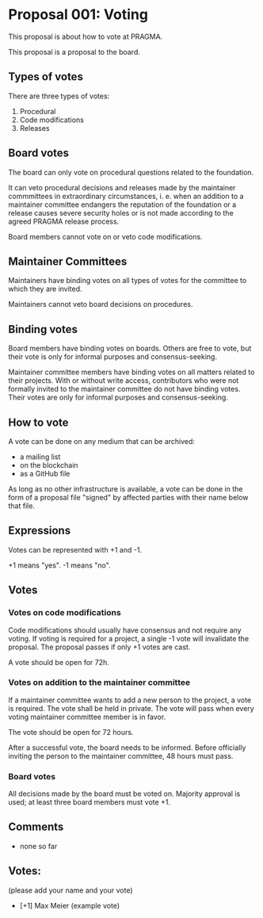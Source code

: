 # Proposal 001: Voting

This proposal is about how to vote at PRAGMA.

This proposal is a proposal to the board.

## Types of votes

There are three types of votes:

1. Procedural
1. Code modifications
1. Releases

## Board votes

The board can only vote on procedural questions related to the foundation.

It can veto procedural decisions and releases made by the maintainer commmittees
in extraordinary circumstances, i. e. when an addition to a maintainer committee 
endangers the reputation of the foundation or a release causes 
severe security holes or is not made according to the agreed PRAGMA release process.

Board members cannot vote on or veto code modifications.

## Maintainer Committees

Maintainers have binding votes on all types of votes for the committee to which they are invited.

Maintainers cannot veto board decisions on procedures.

## Binding votes

Board members have binding votes on boards. Others are free to vote, but their
vote is only for informal purposes and consensus-seeking.

Maintainer committee members have binding votes on all matters related to their projects.
With or without write access, contributors who were not formally invited to the maintainer committee do not have binding votes. 
Their votes are only for informal purposes and consensus-seeking.

## How to vote

A vote can be done on any medium that can be archived:

- a mailing list
- on the blockchain
- as a GitHub file

As long as no other infrastructure is available, a vote can be done in the form of a proposal file "signed" by affected parties with their name below that file.

## Expressions

Votes can be represented with +1 and -1.

+1 means "yes". -1 means "no".

## Votes 

### Votes on code modifications

Code modifications should usually have consensus and not require any voting.
If voting is required for a project, a single -1 vote will invalidate the proposal. The proposal passes if only +1 votes are cast.

A vote should be open for 72h.

### Votes on addition to the maintainer committee

If a maintainer committee wants to add a new person to the project,
a vote is required. The vote shall be held in private. The vote will pass
when every voting maintainer committee member is in favor.

The vote should be open for 72 hours.

After a successful vote, the board needs to be informed. Before officially inviting
the person to the maintainer committee, 48 hours must pass.

### Board votes

All decisions made by the board must be voted on. Majority approval is used; at least three board members must vote +1.

## Comments

- none so far

## Votes:

(please add your name and your vote)

- [+1] Max Meier (example vote)
